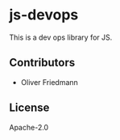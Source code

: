 # js-devops

This is a dev ops library for JS.


## Contributors

- Oliver Friedmann


## License

Apache-2.0

